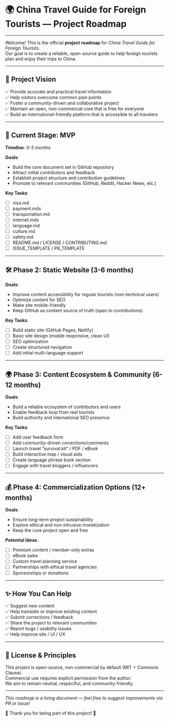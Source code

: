 # 🌍 China Travel Guide for Foreign Tourists — Project Roadmap

---

Welcome! This is the official **project roadmap** for *China Travel Guide for Foreign Tourists*.  
Our goal is to create a reliable, open-source guide to help foreign tourists plan and enjoy their trips to China.

---

## 🎯 Project Vision

✅ Provide accurate and practical travel information  
✅ Help visitors overcome common pain points  
✅ Foster a community-driven and collaborative project  
✅ Maintain an open, non-commercial core that is free for everyone  
✅ Build an international-friendly platform that is accessible to all travelers

---

## 🚀 Current Stage: MVP

**Timeline**: 0-3 months

**Goals**:
- Build the core document set in GitHub repository
- Attract initial contributors and feedback
- Establish project structure and contribution guidelines
- Promote to relevant communities (GitHub, Reddit, Hacker News, etc.)

**Key Tasks**:
- [ ] visa.md
- [ ] payment.mdx
- [ ] transportation.md
- [ ] internet.mdx
- [ ] language.md
- [ ] culture.md
- [ ] safety.md
- [ ] README.md / LICENSE / CONTRIBUTING.md
- [ ] ISSUE_TEMPLATE / PR_TEMPLATE

---

## 🛠️ Phase 2: Static Website (3-6 months)

**Goals**:
- Improve content accessibility for regular tourists (non-technical users)
- Optimize content for SEO
- Make site mobile-friendly
- Keep GitHub as content source of truth (open to contributions)

**Key Tasks**:
- [ ] Build static site (GitHub Pages, Netlify)
- [ ] Basic site design (mobile responsive, clean UI)
- [ ] SEO optimization
- [ ] Create structured navigation
- [ ] Add initial multi-language support

---

## 🌍 Phase 3: Content Ecosystem & Community (6-12 months)

**Goals**:
- Build a reliable ecosystem of contributors and users  
- Enable feedback loop from real tourists  
- Build authority and international SEO presence

**Key Tasks**:
- [ ] Add user feedback form  
- [ ] Add community-driven corrections/comments  
- [ ] Launch travel “survival kit” / PDF / eBook  
- [ ] Build interactive map / visual aids  
- [ ] Create language phrase book section  
- [ ] Engage with travel bloggers / influencers  

---

## 💰 Phase 4: Commercialization Options (12+ months)

**Goals**:
- Ensure long-term project sustainability  
- Explore ethical and non-intrusive monetization  
- Keep the core project open and free  

**Potential Ideas**:
- [ ] Premium content / member-only extras  
- [ ] eBook sales  
- [ ] Custom travel planning service  
- [ ] Partnerships with ethical travel agencies  
- [ ] Sponsorships or donations  

---

## ✨ How You Can Help

✅ Suggest new content  
✅ Help translate or improve existing content  
✅ Submit corrections / feedback  
✅ Share the project to relevant communities  
✅ Report bugs / usability issues  
✅ Help improve site / UI / UX

---

## 📜 License & Principles

This project is open-source, non-commercial by default (MIT + Commons Clause).  
Commercial use requires explicit permission from the author.  
We aim to remain neutral, respectful, and community-friendly.

---

_This roadmap is a living document — feel free to suggest improvements via PR or issue!_

🙏 Thank you for being part of this project! 🚀
